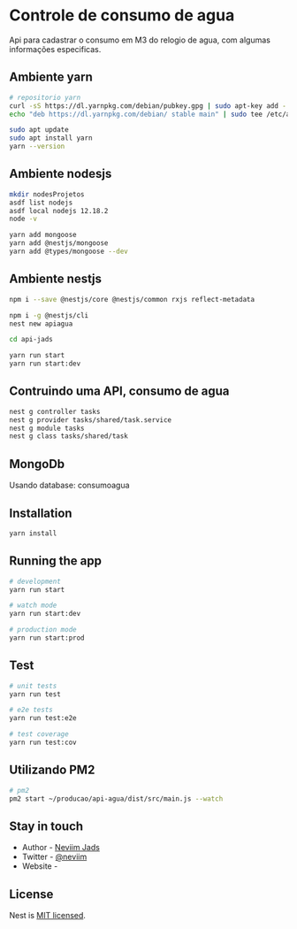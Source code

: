 # Controle de consumo de agua

Api para cadastrar o consumo em M3 do relogio de agua, com algumas informações especificas.

## Ambiente yarn

```bash
# repositorio yarn
curl -sS https://dl.yarnpkg.com/debian/pubkey.gpg | sudo apt-key add -
echo "deb https://dl.yarnpkg.com/debian/ stable main" | sudo tee /etc/apt/sources.list.d/yarn.list

sudo apt update
sudo apt install yarn
yarn --version
```

## Ambiente nodesjs

  ```bash
  mkdir nodesProjetos
  asdf list nodejs
  asdf local nodejs 12.18.2
  node -v

  yarn add mongoose
  yarn add @nestjs/mongoose
  yarn add @types/mongoose --dev
  ```

## Ambiente nestjs

  ```bash
  npm i --save @nestjs/core @nestjs/common rxjs reflect-metadata

  npm i -g @nestjs/cli
  nest new apiagua

  cd api-jads

  yarn run start
  yarn run start:dev
  ```

## Contruindo uma API, consumo de agua

  ```bash
  nest g controller tasks
  nest g provider tasks/shared/task.service
  nest g module tasks
  nest g class tasks/shared/task
  ```

## MongoDb

  Usando database: consumoagua

## Installation

```bash
yarn install
```

## Running the app

```bash
# development
yarn run start

# watch mode
yarn run start:dev

# production mode
yarn run start:prod
```

## Test

```bash
# unit tests
yarn run test

# e2e tests
yarn run test:e2e

# test coverage
yarn run test:cov
```


## Utilizando PM2

```bash
# pm2
pm2 start ~/producao/api-agua/dist/src/main.js --watch
```


## Stay in touch

- Author  - [Neviim Jads](https://)
- Twitter - [@neviim](https://twitter.com/neviim)
- Website - [](https://)

## License

  Nest is [MIT licensed](LICENSE).
